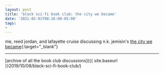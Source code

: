 ```yaml
---
layout: post
title: 'black sci-fi book club: the city we became'
date: '2021-02-01T08:16:00-05:00'
tags:
- 
--- 
```


<!-- {:target="_blank"} -->

me, reed jordan, and lafayette cruise discussing n.k. jemisin's [the city we became](https://youtu.be/Q8sjGDedXrw){:target="_blank"}


---

[archive of all the book club discussions]({{ site.baseurl }}2019/10/08/black-sci-fi-book-club/)


<!-- hyperlink bank -->


<!-- &#042; = asterisk -->
<!-- &#039; = single quote '-->
